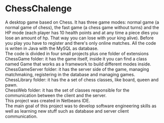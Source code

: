 # ChessChalenge
A desktop game based on Chess. It has three game modes: normal game (a normal game of chess), the fast game (a chess game without turns) and the HP mode (each player has 10 health points and at any time a piece dies you lose an amount of hp. That way you can lose with your king alive). Before you play you have to register and there's only online matches.
All the code is writen in Java with the MySQL as database.</br>
The code is divided in four small projects plus one folder of extensions</br>
ChessGame folder: it has the game itself, inside it you can find a class named Game that works as a framework to build different modes inside.</br>
ChessGameServer folder: it has the server side of the game, managing matchmaking, registering in the database and managing games.</br>
ChessLibrary folder: it has the a set of chess classes, like board, queen and pawn.</br>
ChessWeb folder: it has the set of classes responsible for the communication between the client and the server.</br>
This project was created in Netbeans IDE.</br>
The main goal of this project was to develop software engineering skills as well as learning new stuff such as database and server client communication.
